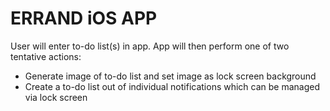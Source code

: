 # ERRAND iOS APP

User will enter to-do list(s) in app. App will then perform one of two tentative actions:
* Generate image of to-do list and set image as lock screen background
* Create a to-do list out of individual notifications which can be managed via lock screen
